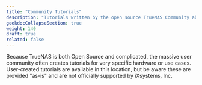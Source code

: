 ```yaml
---
title: "Community Tutorials"
description: "Tutorials written by the open source TrueNAS Community about specific TrueNAS SCALE configurations and use cases."
geekdocCollapseSection: true
weight: 140
draft: true
related: false
---
```


Because TrueNAS is both Open Source and complicated, the massive user community often creates tutorials for very specific hardware or use cases.
User-created tutorials are available in this location, but be aware these are provided "as-is" and are not officially supported by iXsystems, Inc.

